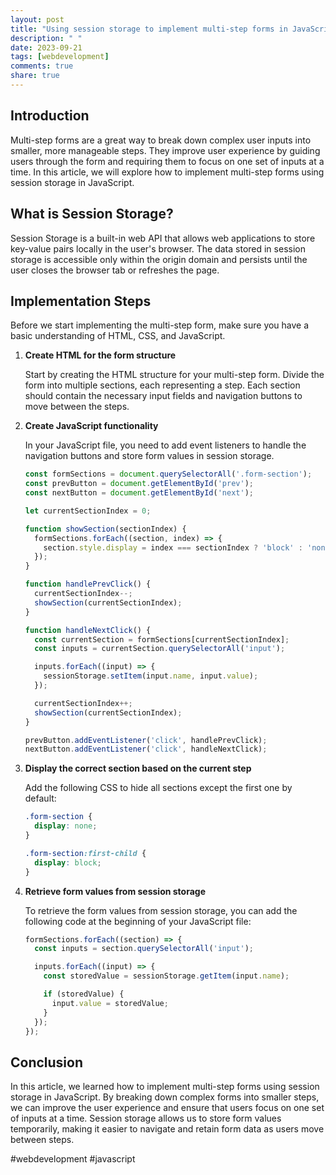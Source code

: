 ```yaml
---
layout: post
title: "Using session storage to implement multi-step forms in JavaScript"
description: " "
date: 2023-09-21
tags: [webdevelopment]
comments: true
share: true
---
```


## Introduction

Multi-step forms are a great way to break down complex user inputs into smaller, more manageable steps. They improve user experience by guiding users through the form and requiring them to focus on one set of inputs at a time. In this article, we will explore how to implement multi-step forms using session storage in JavaScript.

## What is Session Storage?

Session Storage is a built-in web API that allows web applications to store key-value pairs locally in the user's browser. The data stored in session storage is accessible only within the origin domain and persists until the user closes the browser tab or refreshes the page.

## Implementation Steps

Before we start implementing the multi-step form, make sure you have a basic understanding of HTML, CSS, and JavaScript.

1. **Create HTML for the form structure**

    Start by creating the HTML structure for your multi-step form. Divide the form into multiple sections, each representing a step. Each section should contain the necessary input fields and navigation buttons to move between the steps.

2. **Create JavaScript functionality**

    In your JavaScript file, you need to add event listeners to handle the navigation buttons and store form values in session storage.

    ```javascript
    const formSections = document.querySelectorAll('.form-section');
    const prevButton = document.getElementById('prev');
    const nextButton = document.getElementById('next');

    let currentSectionIndex = 0;

    function showSection(sectionIndex) {
      formSections.forEach((section, index) => {
        section.style.display = index === sectionIndex ? 'block' : 'none';
      });
    }

    function handlePrevClick() {
      currentSectionIndex--;
      showSection(currentSectionIndex);
    }

    function handleNextClick() {
      const currentSection = formSections[currentSectionIndex];
      const inputs = currentSection.querySelectorAll('input');

      inputs.forEach((input) => {
        sessionStorage.setItem(input.name, input.value);
      });

      currentSectionIndex++;
      showSection(currentSectionIndex);
    }

    prevButton.addEventListener('click', handlePrevClick);
    nextButton.addEventListener('click', handleNextClick);
    ```

3. **Display the correct section based on the current step**

    Add the following CSS to hide all sections except the first one by default:

    ```css
    .form-section {
      display: none;
    }

    .form-section:first-child {
      display: block;
    }
    ```

4. **Retrieve form values from session storage**

    To retrieve the form values from session storage, you can add the following code at the beginning of your JavaScript file:

    ```javascript
    formSections.forEach((section) => {
      const inputs = section.querySelectorAll('input');

      inputs.forEach((input) => {
        const storedValue = sessionStorage.getItem(input.name);

        if (storedValue) {
          input.value = storedValue;
        }
      });
    });
    ```

## Conclusion

In this article, we learned how to implement multi-step forms using session storage in JavaScript. By breaking down complex forms into smaller steps, we can improve the user experience and ensure that users focus on one set of inputs at a time. Session storage allows us to store form values temporarily, making it easier to navigate and retain form data as users move between steps.

#webdevelopment #javascript